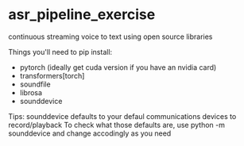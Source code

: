 # asr_pipeline_exercise
continuous streaming voice to text using open source libraries


Things you'll need to pip install:

- pytorch (ideally get cuda version if you have an nvidia card)
- transformers[torch]
- soundfile
- librosa
- sounddevice


Tips:
sounddevice defaults to your defaul communications devices to record/playback
To check what those defaults are, use 
python -m sounddevice
and change accodingly as you need
